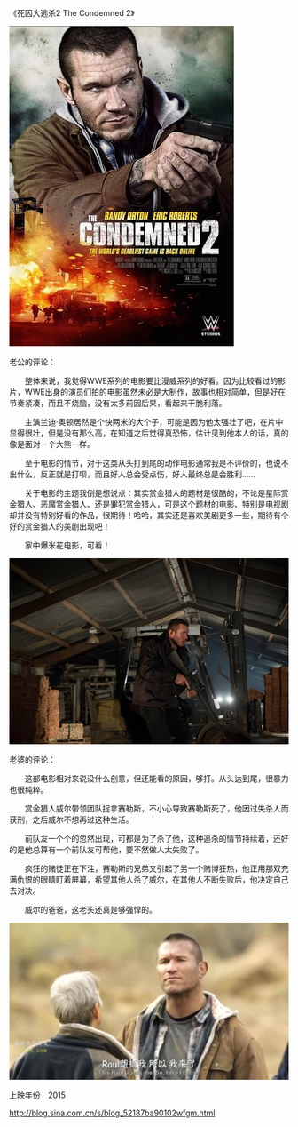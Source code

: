 《死囚大逃杀2 The Condemned 2》

			
![](./img/001vda4xzy70xQAgCvaa4&690.jpg)


老公的评论：


　　整体来说，我觉得WWE系列的电影要比漫威系列的好看。因为比较看过的影片，WWE出身的演员们拍的电影虽然未必是大制作，故事也相对简单，但是好在节奏紧凑，而且不烧脑，没有太多前因后果，看起来干脆利落。


　　主演兰迪·奥顿居然是个快两米的大个子，可能是因为他太强壮了吧，在片中显得很壮，但是没有那么高，在知道之后觉得真恐怖，估计见到他本人的话，真的像是面对一个大熊一样。


　　至于电影的情节，对于这类从头打到尾的动作电影通常我是不评价的，也说不出什么，反正就是打呗，而且好人总会受点伤，好人最终总是会胜利……


　　关于电影的主题我倒是想说点：其实赏金猎人的题材是很酷的，不论是星际赏金猎人、恶魔赏金猎人、还是罪犯赏金猎人，可是这个题材的电影、特别是电视剧却并没有特别好看的作品，很期待！哈哈，其实还是喜欢美剧更多一些，期待有个好的赏金猎人的美剧出现吧！

　　家中爆米花电影，可看！

![](./img/001vda4xzy70xQEch9y74&690.jpg)


老婆的评论：

　　这部电影相对来说没什么创意，但还能看的原因，够打。从头达到尾，很暴力也很纯粹。

　　赏金猎人威尔带领团队捉拿赛勒斯，不小心导致赛勒斯死了，他因过失杀人而获刑，之后威尔不想再过这种生活。


　　前队友一个个的忽然出现，可都是为了杀了他，这种追杀的情节持续着，还好的是他总算有一个前队友可帮他，要不然做人太失败了。


　　疯狂的赌徒正在下注，赛勒斯的兄弟又引起了另一个赌博狂热，他正用那双充满仇恨的眼睛盯着屏幕，希望其他人杀了威尔，在其他人不断失败后，他决定自己去对决。

　　威尔的爸爸，这老头还真是够强悍的。

![](./img/001vda4xzy70xQFmDoH37&690.jpg)


上映年份　2015
							
		
http://blog.sina.com.cn/s/blog_52187ba90102wfgm.html
